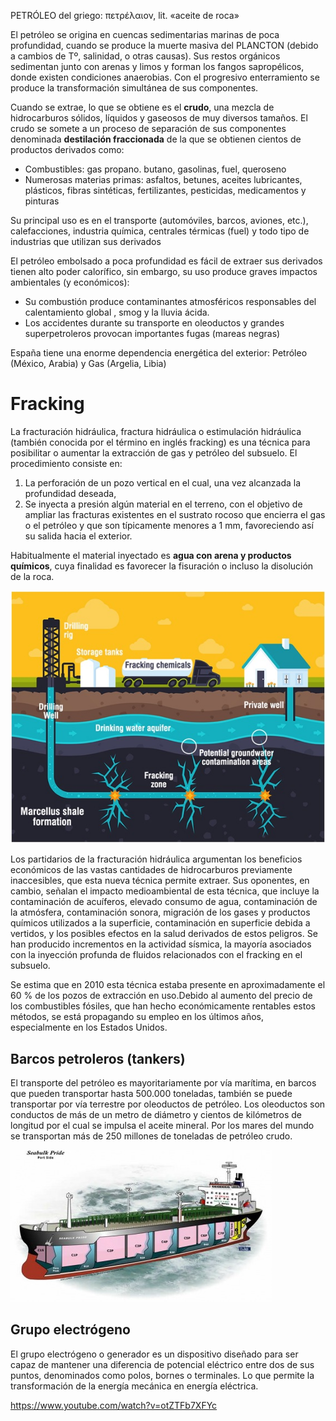 PETRÓLEO
del griego: πετρέλαιον, lit. «aceite de roca»

El petróleo se origina en cuencas sedimentarias marinas de poca profundidad, cuando se produce la muerte masiva del PLANCTON (debido a cambios de Tº, salinidad, o otras causas). Sus restos orgánicos sedimentan junto con arenas y limos y forman los fangos sapropélicos, donde existen condiciones anaerobias. Con el progresivo enterramiento se produce la transformación simultánea de sus componentes.

Cuando se extrae, lo que se obtiene es el **crudo**, una mezcla de hidrocarburos sólidos, líquidos y gaseosos de muy diversos tamaños. El crudo se somete a un proceso de separación de sus componentes denominada **destilación fraccionada** de la que se obtienen cientos de productos derivados como:

- Combustibles: gas propano. butano, gasolinas, fuel, queroseno
- Numerosas materias primas: asfaltos, betunes, aceites lubricantes, plásticos, fibras sintéticas, fertilizantes, pesticidas, medicamentos y pinturas

Su principal uso es en el transporte (automóviles, barcos, aviones, etc.), calefacciones, industria química, centrales térmicas (fuel) y todo tipo de industrias que utilizan sus derivados

El petróleo embolsado a poca profundidad es fácil de extraer sus derivados tienen alto poder calorífico, sin embargo, su uso produce graves impactos ambientales (y económicos): 

- Su combustión produce contaminantes atmosféricos responsables del calentamiento global , smog y la lluvia ácida.
- Los accidentes durante su transporte en oleoductos y grandes superpetroleros provocan importantes fugas (mareas negras)

España tiene una enorme dependencia energética del exterior: Petróleo (México, Arabia) y Gas (Argelia, Libia)

# Fracking

La fracturación hidráulica, fractura hidráulica o estimulación hidráulica (también conocida por el término en inglés fracking) es una técnica para posibilitar o aumentar la extracción de gas y petróleo del subsuelo. El procedimiento consiste en:

1. La perforación de un pozo vertical en el cual, una vez alcanzada la profundidad deseada, 
2. Se inyecta a presión algún material en el terreno, con el objetivo de ampliar las fracturas existentes en el sustrato rocoso que encierra el gas o el petróleo y que son típicamente menores a 1 mm, favoreciendo así su salida hacia el exterior. 
 
Habitualmente el material inyectado es **agua con arena y productos químicos**, cuya finalidad es favorecer la fisuración o incluso la disolución de la roca.

![](img/2022-10-21-00-41-09.png)

Los partidarios de la fracturación hidráulica argumentan los beneficios económicos de las vastas cantidades de hidrocarburos previamente inaccesibles, que esta nueva técnica permite extraer. Sus oponentes, en cambio, señalan el impacto medioambiental de esta técnica, que incluye la contaminación de acuíferos, elevado consumo de agua, contaminación de la atmósfera, contaminación sonora, migración de los gases y productos químicos utilizados a la superficie, contaminación en superficie debida a vertidos, y los posibles efectos en la salud derivados de estos peligros. Se han producido incrementos en la actividad sísmica, la mayoría asociados con la inyección profunda de fluidos relacionados con el fracking en el subsuelo.

Se estima que en 2010 esta técnica estaba presente en aproximadamente el 60 % de los pozos de extracción en uso.Debido al aumento del precio de los combustibles fósiles, que han hecho económicamente rentables estos métodos, se está propagando su empleo en los últimos años, especialmente en los Estados Unidos.

## Barcos petroleros (tankers)

El transporte del petróleo es mayoritariamente por vía marítima, en barcos que pueden transportar hasta 500.000 toneladas, también se puede transportar por vía terrestre por oleoductos de petróleo. Los oleoductos son conductos de más de un metro de diámetro y cientos de kilómetros de longitud por el cual se impulsa el aceite mineral. Por los mares del mundo se transportan más de 250 millones de toneladas de petróleo crudo.

![](img/2022-10-21-00-39-31.png)

## Grupo electrógeno

El grupo electrógeno o generador es un dispositivo diseñado para ser capaz de mantener una diferencia de potencial eléctrico entre dos de sus puntos, denominados como polos, bornes o terminales. 
Lo que permite la transformación de la energía mecánica en energía eléctrica. 

https://www.youtube.com/watch?v=otZTFb7XFYc